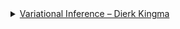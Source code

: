 <details>
<summary><a href="https://www.dropbox.com/scl/fi/7ugxwrlkw5h0k97y13h6f/cover_and_thesis.pdf?e=2&rlkey=hxjow32xcy4nhg6rwje1z1hw5&dl=0">Variational Inference – Dierk Kingma</a></summary>

Content hidden until toggled.

</details>
